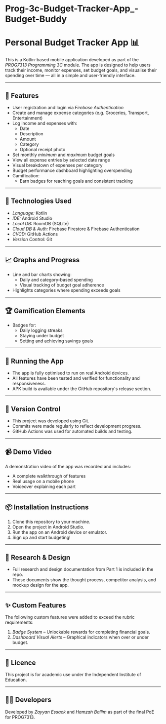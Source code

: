 # Prog-3c-Budget-Tracker-App_-Budget-Buddy
# Personal Budget Tracker App 📊

This is a Kotlin-based mobile application developed as part of the *PROG7313 Programming 3C* module. The app is designed to help users track their income, monitor expenses, set budget goals, and visualise their spending over time — all in a simple and user-friendly interface.

---

## 🔐 Features

- User registration and login via *Firebase Authentication*
- Create and manage expense categories (e.g. Groceries, Transport, Entertainment)
- Log income and expenses with:
  - Date
  - Description
  - Amount
  - Category
  - Optional receipt photo
- Set monthly *minimum* and *maximum* budget goals
- View all expense entries by selected date range
- Visual breakdown of expenses per category
- Budget performance dashboard highlighting overspending
- Gamification:
  - Earn badges for reaching goals and consistent tracking

---

## 🔧 Technologies Used

- *Language:* Kotlin  
- *IDE:* Android Studio  
- *Local DB:* RoomDB (SQLite)  
- *Cloud DB & Auth:* Firebase Firestore & Firebase Authentication  
- *CI/CD:* GitHub Actions  
- *Version Control:* Git  

---

## 📈 Graphs and Progress

- Line and bar charts showing:
  - Daily and category-based spending
  - Visual tracking of budget goal adherence
- Highlights categories where spending exceeds goals

---

## 🏆 Gamification Elements

- Badges for:
  - Daily logging streaks
  - Staying under budget
  - Setting and achieving savings goals

---

## 📱 Running the App

- The app is fully optimised to run on real Android devices.
- All features have been tested and verified for functionality and responsiveness.
- APK build is available under the GitHub repository's release section.

---

## 🔁 Version Control

- This project was developed using Git.
- Commits were made regularly to reflect development progress.
- GitHub Actions was used for automated builds and testing.

---

## 📹 Demo Video

A demonstration video of the app was recorded and includes:
- A complete walkthrough of features
- Real usage on a mobile phone
- Voiceover explaining each part

---

## 📦 Installation Instructions

1. Clone this repository to your machine.
2. Open the project in Android Studio.
3. Run the app on an Android device or emulator.
4. Sign up and start budgeting!

---

## 📄 Research & Design

- Full research and design documentation from Part 1 is included in the repo.
- These documents show the thought process, competitor analysis, and mockup design for the app.

---

## ✨ Custom Features

The following custom features were added to exceed the rubric requirements:

1. *Badge System* – Unlockable rewards for completing financial goals.
2. *Dashboard Visual Alerts* – Graphical indicators when over or under budget.

---

## 📜 Licence

This project is for academic use under the Independent Institute of Education.

---

## 🙋‍♂️ Developers

Developed by *Zayyan Essack* and *Hamzah Ballim* as part of the final PoE for PROG7313.
